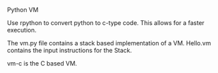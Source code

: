 Python VM

Use rpython to convert python to c-type code. This allows for a faster execution. 

The vm.py file contains a stack based implementation of a VM.
Hello.vm contains the input instructions for the Stack.

vm-c is the C based VM.
